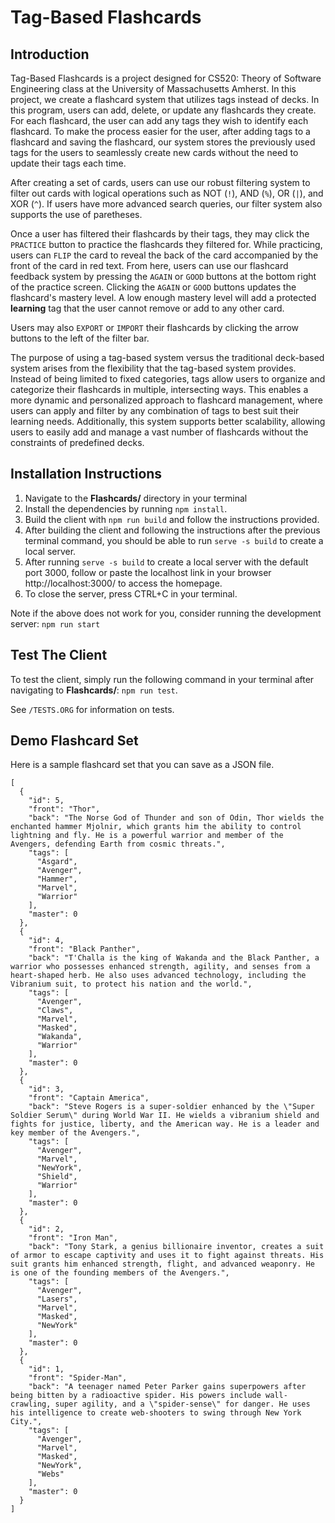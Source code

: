 # Tag-Based Flashcards

## Introduction

Tag-Based Flashcards is a project designed for CS520: Theory of Software Engineering class at the University of Massachusetts Amherst. In this project, we create a flashcard system that utilizes tags instead of decks.
In this program, users can add, delete, or update any flashcards they create. For each flashcard, the user can add any tags they wish to identify each flashcard. To make the process easier for the user, after adding tags to a flashcard and saving the flashcard, our system stores the previously used tags for the users to seamlessly create new cards without the need to update their tags each time.

After creating a set of cards, users can use our robust filtering system to filter out cards with logical operations such as NOT (`!`), AND (`%`), OR (`|`), and XOR (`^`). If users have more advanced search queries, our filter system also supports the use of paretheses.

Once a user has filtered their flashcards by their tags, they may click the `PRACTICE` button to practice the flashcards they filtered for. While practicing, users can `FLIP` the card to reveal the back of the card accompanied by the front of the card in red text. From here, users can use our flashcard feedback system by pressing the `AGAIN` or `GOOD` buttons at the bottom right of the practice screen. Clicking the `AGAIN` or `GOOD` buttons updates the flashcard's mastery level. A low enough mastery level will add a protected **learning** tag that the user cannot remove or add to any other card.

Users may also `EXPORT` or `IMPORT` their flashcards by clicking the arrow buttons to the left of the filter bar.

The purpose of using a tag-based system versus the traditional deck-based system arises from the flexibility that the tag-based system provides. Instead of being limited to fixed categories, tags allow users to organize and categorize their flashcards in multiple, intersecting ways. This enables a more dynamic and personalized approach to flashcard management, where users can apply and filter by any combination of tags to best suit their learning needs. Additionally, this system supports better scalability, allowing users to easily add and manage a vast number of flashcards without the constraints of predefined decks.

## Installation Instructions

1. Navigate to the **Flashcards/** directory in your terminal
2. Install the dependencies by running `npm install`.
3. Build the client with `npm run build` and follow the instructions provided.
4. After building the client and following the instructions after the previous terminal command, you should be able to run `serve -s build` to create a local server.
5. After running `serve -s build` to create a local server with the default port 3000, follow or paste the localhost link in your browser http://localhost:3000/ to access the homepage. 
6. To close the server, press CTRL+C in your terminal.

Note if the above does not work for you, consider running the development server:
`npm run start`

## Test The Client

To test the client, simply run the following command in your terminal after navigating to **Flashcards/**: `npm run test`.

See `/TESTS.ORG` for information on tests.

## Demo Flashcard Set

Here is a sample flashcard set that you can save as a JSON file.

```
[
  {
    "id": 5,
    "front": "Thor",
    "back": "The Norse God of Thunder and son of Odin, Thor wields the enchanted hammer Mjolnir, which grants him the ability to control lightning and fly. He is a powerful warrior and member of the Avengers, defending Earth from cosmic threats.",
    "tags": [
      "Asgard",
      "Avenger",
      "Hammer",
      "Marvel",
      "Warrior"
    ],
    "master": 0
  },
  {
    "id": 4,
    "front": "Black Panther",
    "back": "T'Challa is the king of Wakanda and the Black Panther, a warrior who possesses enhanced strength, agility, and senses from a heart-shaped herb. He also uses advanced technology, including the Vibranium suit, to protect his nation and the world.",
    "tags": [
      "Avenger",
      "Claws",
      "Marvel",
      "Masked",
      "Wakanda",
      "Warrior"
    ],
    "master": 0
  },
  {
    "id": 3,
    "front": "Captain America",
    "back": "Steve Rogers is a super-soldier enhanced by the \"Super Soldier Serum\" during World War II. He wields a vibranium shield and fights for justice, liberty, and the American way. He is a leader and key member of the Avengers.",
    "tags": [
      "Avenger",
      "Marvel",
      "NewYork",
      "Shield",
      "Warrior"
    ],
    "master": 0
  },
  {
    "id": 2,
    "front": "Iron Man",
    "back": "Tony Stark, a genius billionaire inventor, creates a suit of armor to escape captivity and uses it to fight against threats. His suit grants him enhanced strength, flight, and advanced weaponry. He is one of the founding members of the Avengers.",
    "tags": [
      "Avenger",
      "Lasers",
      "Marvel",
      "Masked",
      "NewYork"
    ],
    "master": 0
  },
  {
    "id": 1,
    "front": "Spider-Man",
    "back": "A teenager named Peter Parker gains superpowers after being bitten by a radioactive spider. His powers include wall-crawling, super agility, and a \"spider-sense\" for danger. He uses his intelligence to create web-shooters to swing through New York City.",
    "tags": [
      "Avenger",
      "Marvel",
      "Masked",
      "NewYork",
      "Webs"
    ],
    "master": 0
  }
]
```
